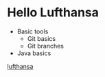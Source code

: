 # Hello Lufthansa

- Basic tools
  - Git basics
  - Git branches
- Java basics

[lufthansa](https://lufthansa.com)
